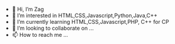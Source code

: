 - 👋 Hi, I’m Zag
- 👀 I’m interested in HTML,CSS,Javascript,Python,Java,C++
- 🌱 I’m currently learning HTML,CSS,Javascript,PHP, C++ for CP
- 💞️ I’m looking to collaborate on ...
- 📫 How to reach me ...

<!---
za12ew44zz/za12ew44zz is a ✨ special ✨ repository because its `README.md` (this file) appears on your GitHub profile.
You can click the Preview link to take a look at your changes.
--->
